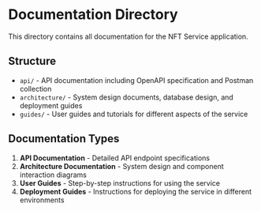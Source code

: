 # Documentation Directory

This directory contains all documentation for the NFT Service application.

## Structure

- `api/` - API documentation including OpenAPI specification and Postman collection
- `architecture/` - System design documents, database design, and deployment guides
- `guides/` - User guides and tutorials for different aspects of the service

## Documentation Types

1. **API Documentation** - Detailed API endpoint specifications
2. **Architecture Documentation** - System design and component interaction diagrams
3. **User Guides** - Step-by-step instructions for using the service
4. **Deployment Guides** - Instructions for deploying the service in different environments